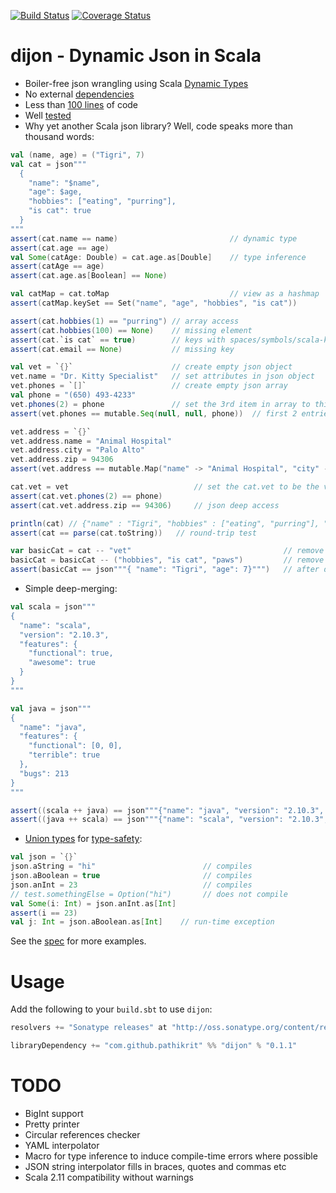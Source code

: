 [![Build Status](https://travis-ci.org/pathikrit/dijon.png?branch=master)](http://travis-ci.org/pathikrit/dijon) [![Coverage Status](https://coveralls.io/repos/pathikrit/dijon/badge.png)](https://coveralls.io/r/pathikrit/dijon)

dijon - Dynamic Json in Scala
=====
* Boiler-free json wrangling using Scala [Dynamic Types](http://www.scala-lang.org/api/2.10.3/index.html#scala.Dynamic)
* No external [dependencies](build.sbt)
* Less than [100 lines](src/main/scala/com/github/pathikrit/dijon/package.scala) of code
* Well [tested][1]
* Why yet another Scala json library? Well, code speaks more than thousand words:

```scala
val (name, age) = ("Tigri", 7)
val cat = json"""
  {
    "name": "$name",
    "age": $age,
    "hobbies": ["eating", "purring"],
    "is cat": true
  }
"""
assert(cat.name == name)                         // dynamic type
assert(cat.age == age)
val Some(catAge: Double) = cat.age.as[Double]    // type inference
assert(catAge == age)
assert(cat.age.as[Boolean] == None)

val catMap = cat.toMap                           // view as a hashmap
assert(catMap.keySet == Set("name", "age", "hobbies", "is cat"))

assert(cat.hobbies(1) == "purring") // array access
assert(cat.hobbies(100) == None)    // missing element
assert(cat.`is cat` == true)        // keys with spaces/symbols/scala-keywords need to be escaped with ticks
assert(cat.email == None)           // missing key

val vet = `{}`                      // create empty json object
vet.name = "Dr. Kitty Specialist"   // set attributes in json object
vet.phones = `[]`                   // create empty json array
val phone = "(650) 493-4233"
vet.phones(2) = phone               // set the 3rd item in array to this phone
assert(vet.phones == mutable.Seq(null, null, phone))  // first 2 entries null

vet.address = `{}`
vet.address.name = "Animal Hospital"
vet.address.city = "Palo Alto"
vet.address.zip = 94306
assert(vet.address == mutable.Map("name" -> "Animal Hospital", "city" -> "Palo Alto", "zip" -> 94306))

cat.vet = vet                            // set the cat.vet to be the vet json object we created above
assert(cat.vet.phones(2) == phone)
assert(cat.vet.address.zip == 94306)     // json deep access

println(cat) // {"name" : "Tigri", "hobbies" : ["eating", "purring"], "vet" : {"address" : {"city" : "Palo Alto", "zip" : 94306, "name" : "Animal Hospital"}, "name" : "Dr. Kitty Specialist", "phones" : [null, null, "(650) 493-4233"]}, "is cat" : true, "age" : 7.0}
assert(cat == parse(cat.toString))   // round-trip test

var basicCat = cat -- "vet"                                  // remove 1 key
basicCat = basicCat -- ("hobbies", "is cat", "paws")         // remove multiple keys ("paws" is not in cat)
assert(basicCat == json"""{ "name": "Tigri", "age": 7}""")   // after dropping some keys above
```

* Simple deep-merging:
```scala
val scala = json"""
{
  "name": "scala",
  "version": "2.10.3",
  "features": {
    "functional": true,
    "awesome": true
  }
}
"""

val java = json"""
{
  "name": "java",
  "features": {
    "functional": [0, 0],
    "terrible": true
  },
  "bugs": 213
}
"""

assert((scala ++ java) == json"""{"name": "java", "version": "2.10.3", "features": { "functional": [0, 0], "terrible": true, "awesome": true}, "bugs": 213}""")
assert((java ++ scala) == json"""{"name": "scala", "version": "2.10.3", "features": { "functional": true, "terrible": true, "awesome": true}, "bugs": 213}""")
```

* [Union types](src/main/scala/com/github/pathikrit/dijon/UnionType.scala) for [type-safety](src/main/scala/com/github/pathikrit/dijon/package.scala#L11):
```scala
val json = `{}`
json.aString = "hi"                        // compiles
json.aBoolean = true                       // compiles
json.anInt = 23                            // compiles
// test.somethingElse = Option("hi")       // does not compile
val Some(i: Int) = json.anInt.as[Int]
assert(i == 23)
val j: Int = json.aBoolean.as[Int]    // run-time exception
```

See the [spec][1] for more examples.

Usage
===
Add the following to your `build.sbt` to use `dijon`:
```scala
resolvers += "Sonatype releases" at "http://oss.sonatype.org/content/repositories/releases/"

libraryDependency += "com.github.pathikrit" %% "dijon" % "0.1.1"
```

TODO
====
* BigInt support
* Pretty printer
* Circular references checker
* YAML interpolator
* Macro for type inference to induce compile-time errors where possible
* JSON string interpolator fills in braces, quotes and commas etc
* Scala 2.11 compatibility without warnings

[1]: src/test/scala/com/github/pathikrit/dijon/DijonSpec.scala
